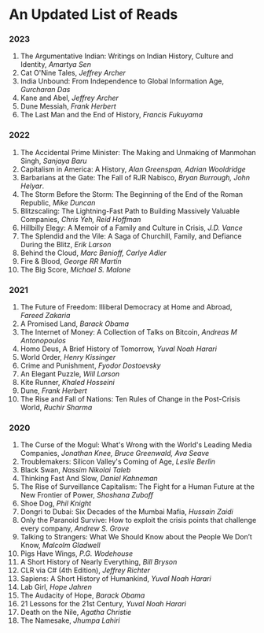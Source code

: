 # An Updated List of Reads

### 2023 
1. The Argumentative Indian: Writings on Indian History, Culture and Identity, *Amartya Sen*
2. Cat O'Nine Tales, *Jeffrey Archer*
3. India Unbound: From Independence to Global Information Age, *Gurcharan Das*
4. Kane and Abel, *Jeffrey Archer*
5. Dune Messiah, *Frank Herbert*
6. The Last Man and the End of History, *Francis Fukuyama*

### 2022
1. The Accidental Prime Minister: The Making and Unmaking of Manmohan Singh, *Sanjaya Baru*
2. Capitalism in America: A History, *Alan Greenspan, Adrian Wooldridge*
3. Barbarians at the Gate: The Fall of RJR Nabisco, *Bryan Burrough, John Helyar*.
4. The Storm Before the Storm: The Beginning of the End of the Roman Republic, *Mike Duncan*
5. Blitzscaling: The Lightning-Fast Path to Building Massively Valuable Companies, *Chris Yeh, Reid Hoffman*
6. Hillbilly Elegy:  A Memoir of a Family and Culture in Crisis, *J.D. Vance*
7. The Splendid and the Vile: A Saga of Churchill, Family, and Defiance During the Blitz, *Erik Larson*
8. Behind the Cloud, *Marc Benioff, Carlye Adler*
9. Fire & Blood, *George RR Martin*
10. The Big Score, *Michael S. Malone*

### 2021
1. The Future of Freedom: Illiberal Democracy at Home and Abroad, *Fareed Zakaria*
2. A Promised Land, *Barack Obama*
3. The Internet of Money: A Collection of Talks on Bitcoin, *Andreas M Antonopoulos*
4. Homo Deus, A Brief History of Tomorrow, *Yuval Noah Harari*
5. World Order, *Henry Kissinger*
6. Crime and Punishment, *Fyodor Dostoevsky*
7. An Elegant Puzzle, *Will Larson*
8. Kite Runner, *Khaled Hosseini*
9. Dune, *Frank Herbert*
10. The Rise and Fall of Nations: Ten Rules of Change in the Post-Crisis World, *Ruchir Sharma*

### 2020
1. The Curse of the Mogul: What's Wrong with the World's Leading Media Companies, *Jonathan Knee, Bruce Greenwald, Ava Seave*
2. Troublemakers: Silicon Valley's Coming of Age, *Leslie Berlin*
3. Black Swan, *Nassim Nikolai Taleb*
4. Thinking Fast And Slow, *Daniel Kahneman*
5. The Rise of Surveillance Capitalism: The Fight for a Human Future at the New Frontier of Power, *Shoshana Zuboff*
6. Shoe Dog, *Phil Knight*
7. Dongri to Dubai: Six Decades of the Mumbai Mafia, *Hussain Zaidi*
8. Only the Paranoid Survive: How to exploit the crisis points that challenge every company, *Andrew S. Grove*
9. Talking to Strangers: What We Should Know about the People We Don’t Know, *Malcolm Gladwell*
10. Pigs Have Wings, *P.G. Wodehouse*
11. A Short History of Nearly Everything, *Bill Bryson*
12. CLR via C# (4th Edition), *Jeffrey Richter*
13. Sapiens: A Short History of Humankind, *Yuval Noah Harari*
14. Lab Girl, *Hope Jahren*
15. The Audacity of Hope, *Barack Obama*
16. 21 Lessons for the 21st Century, *Yuval Noah Harari*
17. Death on the Nile, *Agatha Christie*
18. The Namesake, *Jhumpa Lahiri*
